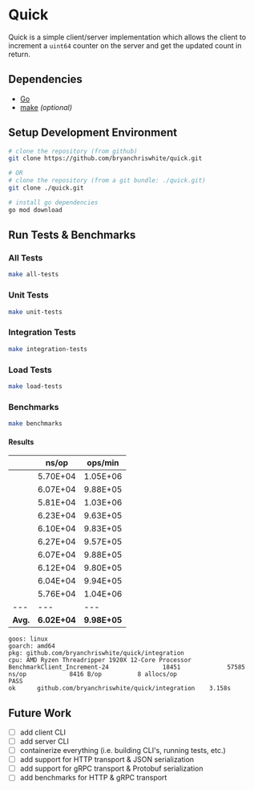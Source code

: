 # Quick

Quick is a simple client/server implementation which allows the client to increment
a `uint64` counter on the server and get the updated count in return.

## Dependencies

- [Go](https://golang.org/dl/)
- [make](https://www.gnu.org/software/make/) _(optional)_

## Setup Development Environment

```bash
# clone the repository (from github)
git clone https://github.com/bryanchriswhite/quick.git

# OR
# clone the repository (from a git bundle: ./quick.git)
git clone ./quick.git

# install go dependencies
go mod download
```

## Run Tests & Benchmarks

### All Tests

```bash
make all-tests
```

### Unit Tests

```bash
make unit-tests
```

### Integration Tests

```bash
make integration-tests
```

### Load Tests

```bash
make load-tests
```

### Benchmarks

```bash
make benchmarks
```

#### Results

|          | ns/op        | ops/min      |
|----------|--------------|--------------|
|          | 5.70E+04     | 1.05E+06     |
|          | 6.07E+04     | 9.88E+05     |
|          | 5.81E+04     | 1.03E+06     |
|          | 6.23E+04     | 9.63E+05     |
|          | 6.10E+04     | 9.83E+05     |
|          | 6.27E+04     | 9.57E+05     |
|          | 6.07E+04     | 9.88E+05     |
|          | 6.12E+04     | 9.80E+05     |
|          | 6.04E+04     | 9.94E+05     |
|          | 5.76E+04     | 1.04E+06     |
| ---      | ---          | ---          |
| **Avg.** | **6.02E+04** | **9.98E+05** |

````
goos: linux
goarch: amd64
pkg: github.com/bryanchriswhite/quick/integration
cpu: AMD Ryzen Threadripper 1920X 12-Core Processor 
BenchmarkClient_Increment-24               18451             57585 ns/op            8416 B/op          8 allocs/op
PASS
ok      github.com/bryanchriswhite/quick/integration    3.158s

````

## Future Work

- [ ] add client CLI
- [ ] add server CLI
- [ ] containerize everything (i.e. building CLI's, running tests, etc.)
- [ ] add support for HTTP transport & JSON serialization
- [ ] add support for gRPC transport & Protobuf serialization
- [ ] add benchmarks for HTTP & gRPC transport
